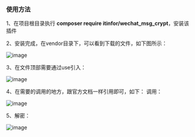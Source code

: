 ### 使用方法

1、在项目根目录执行 **composer require itinfor/wechat_msg_crypt**，安装该插件

2、安装完成，在vendor目录下，可以看到下载的文件，如下图所示：

![image](https://github.com/itinfor/wechat_msg_crypt/assets/46643783/24483a41-33c6-49e8-a76f-1710781943d0)

3、在文件顶部需要通过use引入：

![image](https://github.com/itinfor/wechat_msg_crypt/assets/46643783/35dbf790-0925-4ae2-b0c8-5e3d7b0fcc95)

4、在需要的调用的地方，跟官方文档一样引用即可，如下：
调用：

![image](https://github.com/itinfor/wechat_msg_crypt/assets/46643783/b89e7046-2024-44f7-b201-90b0e4ddd1a8)

5、解密：

![image](https://github.com/itinfor/wechat_msg_crypt/assets/46643783/749b3d5d-c479-443b-b814-d57df50d17c8)



